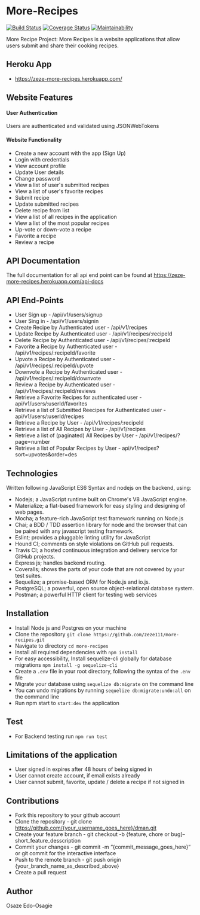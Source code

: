 # More-Recipes
  [![Build Status](https://travis-ci.org/zeze111/more-recipes.svg?branch=develop)](https://travis-ci.org/zeze111/more-recipes)
[![Coverage Status](https://coveralls.io/repos/github/zeze111/more-recipes/badge.svg?branch=develop)](https://coveralls.io/github/zeze111/more-recipes?branch=develop)
[![Maintainability](https://api.codeclimate.com/v1/badges/f665ddbfed3d92bd7fd4/maintainability)](https://codeclimate.com/github/zeze111/more-recipes/maintainability)


More Recipe Project: More Recipes is a website applications that allow users submit and share their cooking recipes.


## Heroku App
* https://zeze-more-recipes.herokuapp.com/

## Website Features
#### User Authentication
Users are authenticated and validated using JSONWebTokens

#### Website Functionality
* Create a new account with the app (Sign Up)
* Login with credentials
* View account profile
* Update User details
* Change password
* View a list of user's submitted recipes
* View a list of user's favorite recipes
* Submit recipe
* Update submitted recipes
* Delete recipe from list
* View a list of all recipes in the application
* View a list of the most popular recipes
* Up-vote or down-vote a recipe
* Favorite a recipe
* Review a recipe

## API Documentation
The full documentation for all api end point can be found at https://zeze-more-recipes.herokuapp.com/api-docs

## API End-Points
* User Sign up - /api/v1/users/signup
* User Sing in - /api/v1/users/signin
* Create Recipe by Authenticated user - /api/v1/recipes
* Update Recipe by Authenticated user - /api/v1/recipes/:recipeId
* Delete Recipe by Authenticated user - /api/v1/recipes/:recipeId
* Favorite a Recipe by Authenticated user - /api/v1/recipes/:recipeId/favorite
* Upvote a Recipe by Authenticated user - /api/v1/recipes/:recipeId/upvote
* Downvote a Recipe by Authenticated user - /api/v1/recipes/:recipeId/downvote
* Review a Recipe by Authenticated user - /api/v1/recipes/:recipeId/reviews
* Retrieve a Favorite Recipes for authenticated user - api/v1/users/:userId/favorites
* Retrieve a list of Submitted Reecipes for Authenticated user - api/v1/users/:userId/recipes
* Retrieve a Recipe by User - /api/v1/recipes/:recipeId
* Retrieve a list of All Recipes by User - /api/v1/recipes
* Retrieve a list of (paginated) All Recipes by User - /api/v1/recipes/?page=number
* Retrieve a list of Popular Recipes by User - api/v1/recipes?sort=upvotes&order=des

## Technologies
Written following JavaScript ES6 Syntax and nodejs on the backend, using:

* Nodejs; a JavaScript runtime built on Chrome's V8 JavaScript engine.
* Materialize; a flat-based framework for easy styling and designing of web pages.
* Mocha; a feature-rich JavaScript test framework running on Node.js
* Chai; a BDD / TDD assertion library for node and the browser that can be paired with any javascript testing framework.
* Eslint; provides a pluggable linting utility for JavaScript
* Hound CI; comments on style violations on GitHub pull requests.
* Travis CI; a hosted continuous integration and delivery service for GitHub projects.
* Express js; handles backend routing.
* Coveralls; shows the parts of your code that are not covered by your test suites.
* Sequelize; a promise-based ORM for Node.js and io.js.
* PostgreSQL; a powerful, open source object-relational database system.
* Postman;  a powerful HTTP client for testing web services

## Installation
* Install Node js and Postgres on your machine
* Clone the repository `git clone https://github.com/zeze111/more-recipes.git`
* Navigate to directory `cd more-recipes`
* Install all required dependencies with `npm install`
* For easy accessibility, Install sequelize-cli globally for database migrations ` npm install -g sequelize-cli `
* Create a `.env` file in your root directory, following the syntax of the `.env` file
* Migrate your database using `sequelize db:migrate` on the command line
* You can undo migrations by running `sequelize db:migrate:undo:all` on the command line
* Run npm start to `start:dev` the application

## Test
* For Backend testing run `npm run test`

## Limitations of the application
* User signed in expires after 48 hours of being signed in
* User cannot create account, if email exists already
* User cannot submit, favorite, update / delete a recipe if not signed in


## Contributions
* Fork this repository to your github account
* Clone the repository - git clone https://github.com/{your_username_goes_here}/dman.git
* Create your feature branch - git checkout -b {feature, chore or bug}-short_feature_desscription
* Commit your changes - git commit -m “{commit_message_goes_here}“ or git commit for the interactive interface
* Push to the remote branch - git push origin {your_branch_name_as_described_above}
* Create a pull request

## Author
Osaze Edo-Osagie
